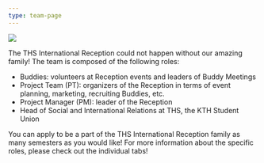 ```yaml
---
type: team-page
---
```

![](/./img_8448.jpeg)

The THS International Reception could not happen without our amazing family! The team is composed of the following roles:

* Buddies: volunteers at Reception events and leaders of Buddy Meetings
* Project Team (PT): organizers of the Reception in terms of event planning, marketing, recruiting Buddies, etc.
* Project Manager (PM): leader of the Reception
* Head of Social and International Relations at THS, the KTH Student Union

You can apply to be a part of the THS International Reception family as many semesters as you would like! For more information about the specific roles, please check out the individual tabs!
